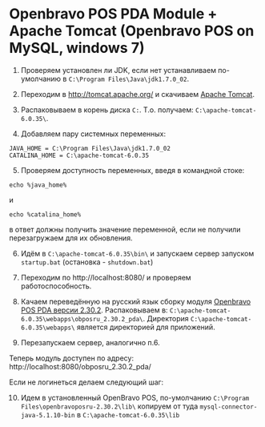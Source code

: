 # Openbravo POS PDA Module + Apache Tomcat (Openbravo POS on MySQL, windows 7) #

1. Проверяем установлен ли JDK, если нет устанавливаем по-умолчанию в `C:\Program Files\Java\jdk1.7.0_02`.

2. Переходим в http://tomcat.apache.org/ и скачиваем [Apache Tomcat](http://www.gtlib.gatech.edu/pub/apache/tomcat/tomcat-6/v6.0.35/bin/apache-tomcat-6.0.35-windows-x86.zip).

3. Распаковываем в корень диска `С:`. Т.о. получаем: `C:\apache-tomcat-6.0.35\`.

4. Добавляем пару системных переменных:
```
JAVA_HOME = C:\Program Files\Java\jdk1.7.0_02
CATALINA_HOME = C:\apache-tomcat-6.0.35
```

5. Проверяем доступность переменных, введя в командной стоке:
```
echo %java_home%
```
и
```
echo %catalina_home%
```
в ответ должны получить значение переменной, если не получили перезагружаем для их обновления.

6. Идём в `C:\apache-tomcat-6.0.35\bin\` и запускаем сервер запуском `startup.bat` (остановка - `shutdown.bat`)

7. Переходим по http://localhost:8080/ и проверяем работоспособность.

8. Качаем переведённую на русский язык сборку модуля [Openbravo POS PDA версии 2.30.2](http://code.google.com/p/openbravoposru/downloads/detail?name=obposru_2.30.2_pda.war). Распаковываем в: `C:\apache-tomcat-6.0.35\webapps\obposru_2.30.2_pda\`. Директория `C:\apache-tomcat-6.0.35\webapps\` является директорией для приложений.

9. Перезапускаем сервер, аналогично п.6.

Теперь модуль доступен по адресу: http://localhost:8080/obposru_2.30.2_pda/

Если не логинеться делаем следующий шаг:

10. Идем в установленный OpenBravo POS, по-умолчанию `C:\Program Files\openbravoposru-2.30.2\lib\` копируем от туда `mysql-connector-java-5.1.10-bin` в `C:\apache-tomcat-6.0.35\lib`